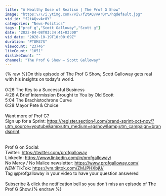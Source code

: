 ```yaml
---
title: "A Healthy Dose of Realism | The Prof G Show"
image: "https:\/\/i.ytimg.com\/vi\/f2tAQvvAr0Y\/hqdefault.jpg"
vid_id: "f2tAQvvAr0Y"
categories: "News-Politics"
tags: ["prof g","Scott Galloway","Scott g"]
date: "2022-04-08T03:34:41+03:00"
vid_date: "2020-10-19T10:00:09Z"
duration: "PT8M37S"
viewcount: "23746"
likeCount: "1051"
dislikeCount: ""
channel: "The Prof G Show – Scott Galloway"
---
```

{% raw %}On this episode of The Prof G Show, Scott Galloway gets real with his insights on today's world. <br /><br />0:26 The Key to a Successful Business<br />4:28 A Brief Intermission Brought to You by Old Scott<br />5:04 The Brachistochrone Curve<br />6:28 Mayor Pete &amp; Choice<br /><br />Want more of Prof G?<br />Sign up for a Sprint: <a rel="nofollow" target="blank" href="https://register.section4.com/brand-sprint-oct-nov/?utm_source=youtube&amp;utm_medium=sgshow&amp;utm_campaign=brandsprint">https://register.section4.com/brand-sprint-oct-nov/?utm_source=youtube&amp;utm_medium=sgshow&amp;utm_campaign=brandsprint</a><br /><br /><br />Prof G on Social:<br />Twitter: <a rel="nofollow" target="blank" href="https://twitter.com/profgalloway">https://twitter.com/profgalloway</a><br />LinkedIn: <a rel="nofollow" target="blank" href="https://www.linkedin.com/in/profgalloway/">https://www.linkedin.com/in/profgalloway/</a><br />No Mercy / No Malice newsletter: <a rel="nofollow" target="blank" href="https://www.profgalloway.com/">https://www.profgalloway.com/</a><br />*NEW* TikTok: <a rel="nofollow" target="blank" href="https://vm.tiktok.com/ZMJPHXbjU/">https://vm.tiktok.com/ZMJPHXbjU/</a><br />Tag @profgalloway in your video to have your question answered <br /><br />Subscribe &amp; click the notification bell so you don't miss an episode of The Prof G Show.{% endraw %}
